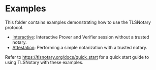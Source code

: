 # Examples

This folder contains examples demonstrating how to use the TLSNotary protocol.

* [Interactive](./interactive/README.md): Interactive Prover and Verifier session without a trusted notary.
* [Attestation](./attestation/README.md): Performing a simple notarization with a trusted notary.

Refer to <https://tlsnotary.org/docs/quick_start> for a quick start guide to using TLSNotary with these examples.